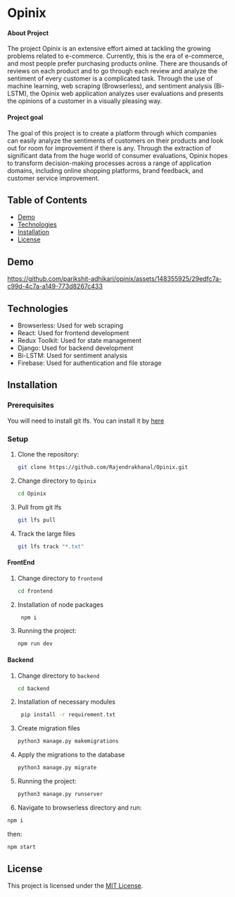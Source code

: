 # Opinix

#### About Project
The project Opinix is an extensive effort aimed at tackling the growing problems related to e-commerce. Currently, this is the era of e-commerce, and most people prefer purchasing products online. There are thousands of reviews on each product and to go through each review and analyze the sentiment of every customer is a complicated task. Through the use of machine learning, web scraping (Browserless), and sentiment analysis (Bi-LSTM), the Opinix web application analyzes user evaluations and presents the opinions of a customer in a visually pleasing way. 

#### Project goal
The goal of this project is to create a platform through which companies can easily analyze the sentiments of customers on their products and look out for room for improvement if there is any. Through the extraction of significant data from the huge world of consumer evaluations, Opinix hopes to transform decision-making processes across a range of application domains, including online shopping platforms, brand feedback, and customer service improvement.

## Table of Contents

- [Demo](#demo)
- [Technologies](#technologies)
- [Installation](#installation)
- [License](#license)


## Demo
https://github.com/parikshit-adhikari/opinix/assets/148355925/29edfc7a-c99d-4c7a-a149-773d8267c433



## Technologies

- Browserless: Used for web scraping
- React: Used for frontend development
- Redux Toolkit: Used for state management
- Django: Used for backend development
- Bi-LSTM: Used for sentiment analysis
- Firebase: Used for authentication and file storage


## Installation

### Prerequisites
You will need to install git lfs.
You can install it by [here](https://git-lfs.com/)


### Setup
1. Clone the repository:

   ```bash
   git clone https://github.com/Rajendrakhanal/Opinix.git
   ```
2. Change directory to `Opinix`

   ```bash
   cd Opinix
   ```
2. Pull from git lfs
   ```bash
   git lfs pull
   ```

3. Track the large files
   ```bash
   git lfs track "*.txt"
   ```

#### FrontEnd

1. Change directory to `frontend`

   ```bash
   cd frontend
   ```
2. Installation of node packages

   ```bash
    npm i
   ```

3. Running the project:

   ```bash
   npm run dev
   ```

#### Backend

1. Change directory to `backend`

   ```bash
   cd backend
   ```

2. Installation of necessary modules

   ```bash
    pip install -r requirement.txt
   ```

3. Create migration files

   ```bash
   python3 manage.py makemigrations
   ```

4. Apply the migrations to the database

   ```bash
   python3 manage.py migrate
   ```
5. Running the project:

   ```bash
   python3 manage.py runserver
   ```

6. Navigate to browserless directory and run:

```bash
npm i
```
then:
```bash
npm start
```

## License

This project is licensed under the [MIT License](/LICENSE).



